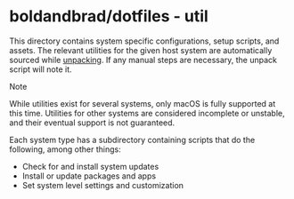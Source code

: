 # boldandbrad/dotfiles - util

This directory contains system specific configurations, setup scripts, and
assets. The relevant utilities for the given host system are automatically
sourced while [unpacking](../unpack.sh). If any manual steps are necessary, the
unpack script will note it.

> [!NOTE]
> While utilities exist for several systems, only macOS is fully supported at
> this time. Utilities for other systems are considered incomplete or unstable,
> and their eventual support is not guaranteed.

Each system type has a subdirectory containing scripts that do the following,
among other things:

- Check for and install system updates
- Install or update packages and apps
- Set system level settings and customization
